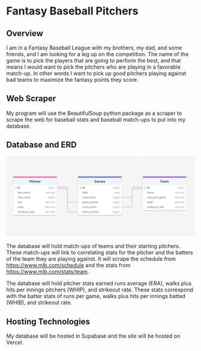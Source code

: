 # Fantasy Baseball Pitchers

## Overview

I am in a Fantasy Baseball League with my brothers, my dad, and some friends, and I am looking for a leg up on the competition. The name of the game is to pick the players that are going to perform the best, and that means I would want to pick the pitchers who are playing in a favorable match-up. In other words I want to pick up good pitchers playing against bad teams to maximize the fantasy points they score.

## Web Scraper

My program will use the BeautifulSoup python package as a scraper to scrape the web for baseball stats and baseball match-ups to put into my database.

## Database and ERD

![Database ERD](database_erd.png)

The database will hold match-ups of teams and their starting pitchers. These match-ups will link to correlating stats for the pitcher and the batters of the team they are playing against. It will scrape the schedule from https://www.mlb.com/schedule and the stats from https://www.mlb.com/stats/team.

The database will hold pitcher stats earned runs average (ERA), walks plus hits per innings pitchers (WHIP), and strikeout rate. These stats correspond with the batter stats of runs per game, walks plus hits per innings batted (WHIB), and strikeout rate.

## Hosting Technologies

My database will be hosted in Supabase and the site will be hosted on Vercel.
